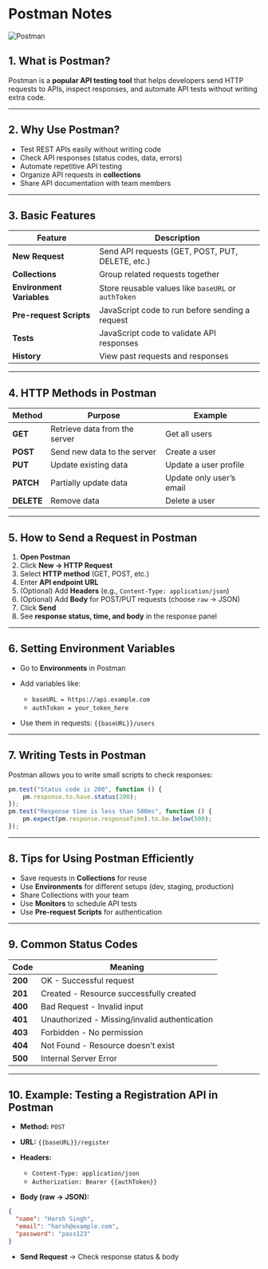 # **Postman Notes**

![Postman](https://img.shields.io/badge/Postman-FF6C37?style=for-the-badge&logo=postman&logoColor=white)

## **1. What is Postman?**

Postman is a **popular API testing tool** that helps developers send HTTP requests to APIs, inspect responses, and automate API tests without writing extra code.

---

## **2. Why Use Postman?**

* Test REST APIs easily without writing code
* Check API responses (status codes, data, errors)
* Automate repetitive API testing
* Organize API requests in **collections**
* Share API documentation with team members

---

## **3. Basic Features**

| Feature                   | Description                                         |
| ------------------------- | --------------------------------------------------- |
| **New Request**           | Send API requests (GET, POST, PUT, DELETE, etc.)    |
| **Collections**           | Group related requests together                     |
| **Environment Variables** | Store reusable values like `baseURL` or `authToken` |
| **Pre-request Scripts**   | JavaScript code to run before sending a request     |
| **Tests**                 | JavaScript code to validate API responses           |
| **History**               | View past requests and responses                    |

---

## **4. HTTP Methods in Postman**

| Method     | Purpose                       | Example                  |
| ---------- | ----------------------------- | ------------------------ |
| **GET**    | Retrieve data from the server | Get all users            |
| **POST**   | Send new data to the server   | Create a user            |
| **PUT**    | Update existing data          | Update a user profile    |
| **PATCH**  | Partially update data         | Update only user’s email |
| **DELETE** | Remove data                   | Delete a user            |

---

## **5. How to Send a Request in Postman**

1. **Open Postman**
2. Click **New → HTTP Request**
3. Select **HTTP method** (GET, POST, etc.)
4. Enter **API endpoint URL**
5. (Optional) Add **Headers** (e.g., `Content-Type: application/json`)
6. (Optional) Add **Body** for POST/PUT requests (choose `raw` → JSON)
7. Click **Send**
8. See **response status, time, and body** in the response panel

---

## **6. Setting Environment Variables**

* Go to **Environments** in Postman
* Add variables like:

  * `baseURL = https://api.example.com`
  * `authToken = your_token_here`
* Use them in requests: `{{baseURL}}/users`

---

## **7. Writing Tests in Postman**

Postman allows you to write small scripts to check responses:

```javascript
pm.test("Status code is 200", function () {
    pm.response.to.have.status(200);
});
pm.test("Response time is less than 500ms", function () {
    pm.expect(pm.response.responseTime).to.be.below(500);
});
```

---

## **8. Tips for Using Postman Efficiently**

* Save requests in **Collections** for reuse
* Use **Environments** for different setups (dev, staging, production)
* Share Collections with your team
* Use **Monitors** to schedule API tests
* Use **Pre-request Scripts** for authentication

---

## **9. Common Status Codes**

| Code    | Meaning                                       |
| ------- | --------------------------------------------- |
| **200** | OK - Successful request                       |
| **201** | Created - Resource successfully created       |
| **400** | Bad Request - Invalid input                   |
| **401** | Unauthorized - Missing/invalid authentication |
| **403** | Forbidden - No permission                     |
| **404** | Not Found - Resource doesn’t exist            |
| **500** | Internal Server Error                         |

---

## **10. Example: Testing a Registration API in Postman**

* **Method:** `POST`
* **URL:** `{{baseURL}}/register`
* **Headers:**

  * `Content-Type: application/json`
  * `Authorization: Bearer {{authToken}}`
* **Body (raw → JSON):**

```json
{
  "name": "Harsh Singh",
  "email": "harsh@example.com",
  "password": "pass123"
}
```

* **Send Request** → Check response status & body
